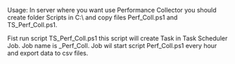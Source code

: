 Usage:
In server where you want use Performance Collector you should create folder Scripts in C:\ and copy files Perf_Coll.ps1 and TS_Perf_Coll.ps1.

Fist run script TS_Perf_Coll.ps1 this script will create Task in Task Scheduler Job. Job name is _Perf_Coll.
Job wil start script Perf_Coll.ps1 every hour and export data to csv files.
